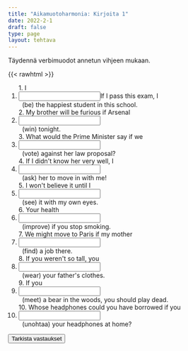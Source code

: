 ```yaml
---
title: "Aikamuotoharmonia: Kirjoita 1"
date: 2022-2-1
draft: false
type: page
layout: tehtava
---
```


Täydennä verbimuodot annetun vihjeen mukaan.

{{< rawhtml >}}
<div class="tehtava">
<form autocomplete="off">
  <ol>
  
<section>
1. I&nbsp;<li><input id="q1" type="text"/>If I pass this exam, I <span></span></li>&nbsp; (be) the happiest student in this school. 
</section>
<section>
2. My brother will be furious if Arsenal&nbsp;<li><input id="q2" type="text"/><span></span></li>&nbsp; (win) tonight.
</section>
<section>
3. What would the Prime Minister say if we &nbsp;<li><input id="q3" type="text"/><span></span></li>&nbsp; (vote) against her law proposal?
</section>
<section>
4. If I didn't know her very well, I &nbsp;<li><input id="q4" type="text"/><span></span></li>&nbsp; (ask) her to move in with me!
</section>
<section>
5. I won't believe it until I&nbsp;<li><input id="q5" type="text"/><span></span></li>&nbsp; (see) it with my own eyes.
</section>
<section>
6. Your health &nbsp;<li><input id="q6" type="text"/><span></span></li>&nbsp; (improve) if you stop smoking.
</section>
<section>
7. We might move to Paris if my mother &nbsp;<li><input id="q7" type="text"/><span></span></li>&nbsp; (find) a job there.
</section>
<section>
8. If you weren't so tall, you  &nbsp;<li><input id="q8" type="text"/><span></span></li>&nbsp; (wear) your father's clothes.
</section>
<section>
9. If you &nbsp;<li><input id="q9" type="text"/><span></span></li>&nbsp; (meet) a bear in the woods, you should play dead.
</section>
<section>
10. Whose headphones could you have borrowed if you &nbsp;<li><input id="q10" type="text"/><span></span></li>&nbsp; (unohtaa) your headphones at home? </ol>
  
 <link rel="stylesheet" type="text/css" href="/css/kirjoita1.css"/>

<div id="buttonWrapper">
   <input type="submit" id="submit" value="Tarkista vastaukset" />
   </div>
</form>

</div>


<script>
var answers = {
  "q1": ["will be", "'ll be'"],
  "q2": ["wins"],
  "q3": ["voted"],
  "q4": ["wouldn't ask", "would not ask"],
  "q5": ["see"],
  "q6": ["would improve"],
  "q7": ["found"],
  "q8": ["could wear"],
  "q9": ["met"],
  "q10": ["had forgotten", "had forgot"],
};

function markAnswers() {
  $("input[type='text']").each(function() {
    console.log($.inArray(this.value, answers[this.id]));
    if ($.inArray(this.value.toLowerCase().trim(), answers[this.id]) === -1) {
      $(this).parent()[0].setAttribute("class", "vaarin");
    } else {
      $(this).parent()[0].setAttribute("class", "oikein");
    }
  })
}

$("form").on("submit", function(e) {
  e.preventDefault();
  markAnswers();
});

const input = document.querySelector('.tehtava input');
const span = document.querySelector('.tehtava span');

document.querySelectorAll("input").forEach(elem => elem.addEventListener('input', function (event) {
    span.innerHTML = this.value.replace(/\s/g, '&nbsp;');
    this.style.width = span.offsetWidth + 'px';
}));

</script>
</rawhtml>